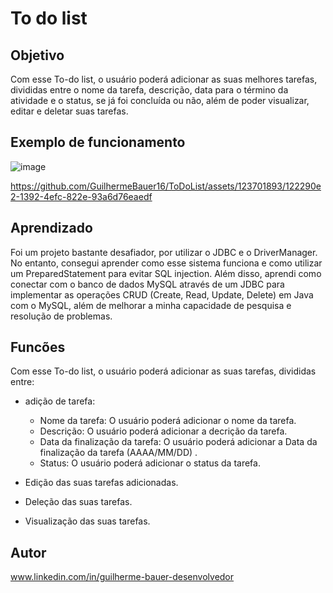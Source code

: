# To do list

## Objetivo 


Com esse To-do list, o usuário poderá adicionar as suas melhores tarefas,
divididas entre o nome da tarefa, descrição, data para o término da atividade 
e o status, se já foi concluída ou não, além de poder visualizar, editar e deletar suas tarefas.

## Exemplo de funcionamento 

![image](https://github.com/GuilhermeBauer16/ToDoList/assets/123701893/c091bc27-0ae4-4185-8da2-416420dc7253)


https://github.com/GuilhermeBauer16/ToDoList/assets/123701893/122290e2-1392-4efc-822e-93a6d76eaedf



## Aprendizado 

Foi um projeto bastante desafiador, por utilizar o JDBC e o DriverManager. No entanto,
consegui aprender como esse sistema funciona e como utilizar um PreparedStatement para evitar SQL injection.
Além disso, aprendi como conectar com o banco de dados MySQL através de um JDBC para implementar as operações 
CRUD (Create, Read, Update, Delete) em Java com o MySQL,
além de melhorar a minha capacidade de pesquisa e resolução de problemas.

## Funcões 

Com esse To-do list, o usuário poderá adicionar as suas tarefas,
divididas entre:

* adição de tarefa:

  * Nome da tarefa: O usuário poderá adicionar o nome da tarefa.
  * Descrição: O usuário poderá adicionar a decrição da tarefa.
  * Data da finalização da tarefa: O usuário poderá adicionar a Data da finalização da tarefa (AAAA/MM/DD) .
  * Status: O usuário poderá adicionar o status da tarefa.

* Edição das suas tarefas adicionadas.

* Deleção das suas tarefas.

* Visualização das suas tarefas.
  
 ## Autor 

 www.linkedin.com/in/guilherme-bauer-desenvolvedor


